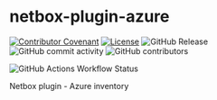 # netbox-plugin-azure

[![Contributor Covenant](https://img.shields.io/badge/Contributor%20Covenant-2.1-4baaaa.svg)](https://github.com/dafneb/.github/blob/main/.github/CODE_OF_CONDUCT.md) 
[![License](https://img.shields.io/badge/License-MIT-4baaaa.svg)](https://github.com/dafneb/.github/blob/main/LICENSE)
![GitHub Release](https://img.shields.io/github/v/release/dafneb/netbox-plugin-azure)
![GitHub commit activity](https://img.shields.io/github/commit-activity/w/dafneb/netbox-plugin-azure)
![GitHub contributors](https://img.shields.io/github/contributors/dafneb/netbox-plugin-azure)

![GitHub Actions Workflow Status](https://img.shields.io/github/actions/workflow/status/dafneb/netbox-plugin-azure/snyk-code-scan.yml?label=snyk-security)

Netbox plugin - Azure inventory
